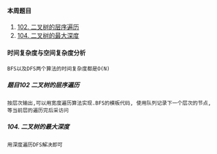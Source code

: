 #### 本周题目

1. [102. 二叉树的层序遍历](https://leetcode-cn.com/problems/binary-tree-level-order-traversal/)
2. [104. 二叉树的最大深度](https://leetcode-cn.com/problems/maximum-depth-of-binary-tree/)




#### 时间复杂度与空间复杂度分析
```
BFS以及DFS两个算法的时间复杂度都是O(N)

```



##### 题目102 二叉树的层序遍历
```
按层次输出,可以用宽度遍历算法实现.BFS的模板代码, 使用队列记录下一个层次的节点,
等当前层的遍历完后采访问
```

##### 104. 二叉树的最大深度
```
用深度遍历DFS解决即可

```